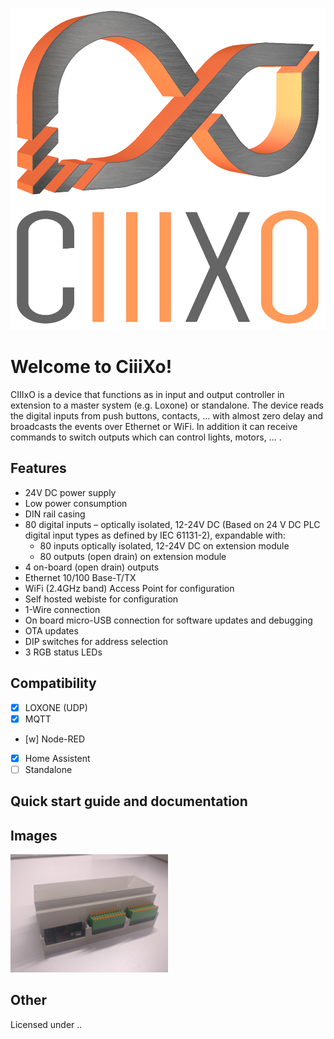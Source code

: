 <p align="center">
  <img src="/images/CiiiXo_logo_colour.png">
</p>
  
# Welcome to CiiiXo!

CIIIxO is a device that functions as in input and output controller in extension to a master system (e.g. Loxone) or standalone. The device reads the digital inputs from push buttons, contacts, … with almost zero delay and broadcasts the events over Ethernet or WiFi. In addition it can receive commands to switch outputs which can control lights, motors, … .

## Features
- 24V DC power supply
- Low power consumption
- DIN rail casing
- 80 digital inputs – optically isolated, 12-24V DC (Based on 24 V DC PLC digital input types as defined by IEC 61131-2), expandable with:
  - 80 inputs optically isolated, 12-24V DC on extension module
  - 80 outputs (open drain) on extension module
- 4 on-board (open drain) outputs
- Ethernet 10/100 Base-T/TX
- WiFi (2.4GHz band) Access Point for configuration
- Self hosted webiste for configuration
- 1-Wire connection
- On board micro-USB connection for software updates and debugging
- OTA updates
- DIP switches for address selection
- 3 RGB status LEDs

## Compatibility
- [x] LOXONE (UDP)
- [x] MQTT
- [w] Node-RED
- [x] Home Assistent
- [ ] Standalone

## Quick start guide and documentation

## Images
<img src="/images/CiiiXo.jpg" width="50%">

## Other

Licensed under ..
